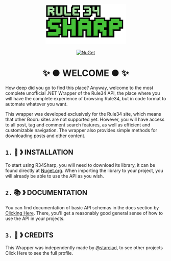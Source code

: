<br/>
<div align="center">
	<img src=".github/assets/logo/R34Sharp_Logo.webp" alt="logo" width="50%" height="50%"/>
</div>

<div align="center">

[![NuGet](https://img.shields.io/nuget/v/R34Sharp?label=NuGet&style=plastic)](https://www.nuget.org/packages/R34Sharp)

</div>


<h1 align="center">✨ ● WELCOME ● ✨</h1>

How deep did you go to find this place? Anyway, welcome to the most complete unofficial .NET Wrapper of the Rule34 API, the place where you will have the complete experience of browsing Rule34, but in code format to automate whatever you want.

This wrapper was developed exclusively for the Rule34 site, which means that other Booru sites are not supported yet. However, you will have access to all post, tag and comment search features, as well as efficient and customizable navigation. The wrapper also provides simple methods for downloading posts and other content.

`1.` 📩 》 INSTALLATION
----------------------

To start using R34Sharp, you will need to download its library, it can be found directly at [Nuget.org]("https://www.nuget.org/packages/R34Sharp"). When importing the library to your project, you will already be able to use the API as you wish.


`2.` 📚 》 DOCUMENTATION
-----------------------

You can find documentation of basic API schemas in the docs section by [Clicking Here](""). There, you'll get a reasonably good general sense of how to use the API in your projects.


`3.` 🔗 》 CREDITS
-----------------

This Wrapper was independently made by [@starciad](https://github.com/starciad/), to see other projects Click Here to see the full profile.